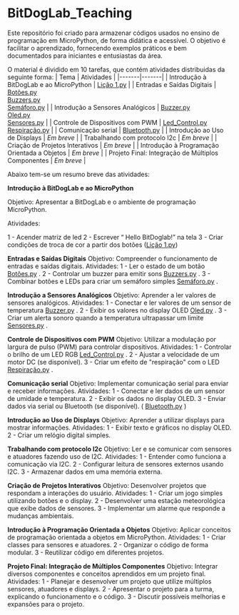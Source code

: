 # BitDogLab_Teaching

Este repositório foi criado para armazenar códigos usados no ensino de programação em MicroPython, de forma didática e acessível. O objetivo é facilitar o aprendizado, fornecendo exemplos práticos e bem documentados para iniciantes e entusiastas da área.

O material é dividido em 10 tarefas, que contém atividades distribuidas da seguinte forma:
| Tema | Atividades |
|-------|-------|
| Introdução à BitDogLab e ao MicroPython | [Lição 1.py](https://github.com/JoaoRemondi/BitDogLab_Teaching/blob/main/C%C3%B3digos/Li%C3%A7%C3%A3o%201/Li%C3%A7%C3%A3o%201.py) |
| Entradas e Saídas Digitais | [Botões.py](https://github.com/JoaoRemondi/BitDogLab_Teaching/blob/main/C%C3%B3digos/Li%C3%A7%C3%A3o%202/Bot%C3%B5es.py) <br> [Buzzers.py](https://github.com/JoaoRemondi/BitDogLab_Teaching/blob/main/C%C3%B3digos/Li%C3%A7%C3%A3o%202/Buzzers.py) <br> [Semáforo.py](https://github.com/JoaoRemondi/BitDogLab_Teaching/blob/main/C%C3%B3digos/Li%C3%A7%C3%A3o%202/Sem%C3%A1foro.py) |
| Introdução a Sensores Analógicos | [Buzzer.py](https://github.com/JoaoRemondi/BitDogLab_Teaching/blob/main/C%C3%B3digos/Li%C3%A7%C3%A3o%203/Buzzer.py) <br> [Oled.py](https://github.com/JoaoRemondi/BitDogLab_Teaching/blob/main/C%C3%B3digos/Li%C3%A7%C3%A3o%203/Oled.py) <br> [Sensores.py](https://github.com/JoaoRemondi/BitDogLab_Teaching/blob/main/C%C3%B3digos/Li%C3%A7%C3%A3o%203/Sensores.py) |
| Controle de Dispositivos com PWM | [Led_Control.py](https://github.com/JoaoRemondi/BitDogLab_Teaching/blob/main/C%C3%B3digos/Li%C3%A7%C3%A3o%204/Led_Control.py) <br> [Respiração.py](https://github.com/JoaoRemondi/BitDogLab_Teaching/blob/main/C%C3%B3digos/Li%C3%A7%C3%A3o%204/Respira%C3%A7%C3%A3o.py) |
| Comunicação serial | [Bluetooth.py](https://github.com/JoaoRemondi/BitDogLab_Teaching/blob/main/C%C3%B3digos/Li%C3%A7%C3%A3o%205/Bluetooth.py) |
| Introdução ao Uso de Displays | _Em breve_ |
| Trabalhando com protocolo I2c | _Em breve_ |
| Criação de Projetos Interativos | _Em breve_ |
| Introdução à Programação Orientada a Objetos | _Em breve_ |
| Projeto Final: Integração de Múltiplos Componentes | _Em breve_ |


Abaixo tem-se um resumo breve das atividades:


**Introdução à BitDogLab e ao MicroPython**

Objetivo: Apresentar a BitDogLab e o ambiente de programação MicroPython.

Atividades: 

1 - Acender matriz de led
2 - Escrever “ Hello BitDoglab!” na tela
3 - Criar condições de troca de cor a partir dos botões
([Lição 1.py](https://github.com/JoaoRemondi/BitDogLab_Teaching/blob/main/C%C3%B3digos/Li%C3%A7%C3%A3o%201/Li%C3%A7%C3%A3o%201.py))

**Entradas e Saídas Digitais**
Objetivo: Compreender o funcionamento de entradas e saídas digitais.
Atividades:
1 - Ler o estado de um botão [Botões.py](https://github.com/JoaoRemondi/BitDogLab_Teaching/blob/main/C%C3%B3digos/Li%C3%A7%C3%A3o%202/Bot%C3%B5es.py) .
2 - Controlar um buzzer para emitir sons [Buzzers.py](https://github.com/JoaoRemondi/BitDogLab_Teaching/blob/main/C%C3%B3digos/Li%C3%A7%C3%A3o%202/Buzzers.py) .
3 - Combinar botões e LEDs para criar um semáforo simples [Semáforo.py](https://github.com/JoaoRemondi/BitDogLab_Teaching/blob/main/C%C3%B3digos/Li%C3%A7%C3%A3o%202/Sem%C3%A1foro.py) .

**Introdução a Sensores Analógicos**
Objetivo: Aprender a ler valores de sensores analógicos.
Atividades:
1 - Conectar e ler valores de um sensor de temperatura [Buzzer.py](https://github.com/JoaoRemondi/BitDogLab_Teaching/blob/main/C%C3%B3digos/Li%C3%A7%C3%A3o%203/Buzzer.py) .
2 - Exibir os valores no display OLED [Oled.py](https://github.com/JoaoRemondi/BitDogLab_Teaching/blob/main/C%C3%B3digos/Li%C3%A7%C3%A3o%203/Oled.py) .
3 - Criar um alerta sonoro quando a temperatura ultrapassar um limite [Sensores.py](https://github.com/JoaoRemondi/BitDogLab_Teaching/blob/main/C%C3%B3digos/Li%C3%A7%C3%A3o%203/Sensores.py) .

**Controle de Dispositivos com PWM**
Objetivo: Utilizar a modulação por largura de pulso (PWM) para controlar dispositivos.
Atividades:
1 - Controlar o brilho de um LED RGB [Led_Control.py](https://github.com/JoaoRemondi/BitDogLab_Teaching/blob/main/C%C3%B3digos/Li%C3%A7%C3%A3o%204/Led_Control.py) .
2 - Ajustar a velocidade de um motor DC (se disponível).
3 - Criar um efeito de "respiração" com o LED [Respiração.py](https://github.com/JoaoRemondi/BitDogLab_Teaching/blob/main/C%C3%B3digos/Li%C3%A7%C3%A3o%204/Respira%C3%A7%C3%A3o.py) .

**Comunicação serial**
Objetivo: Implementar comunicação serial para enviar e receber informações.
Atividades:
1 - Conectar e ler dados de um sensor de umidade e temperatura.
2 - Exibir os dados no display OLED.
3 - Enviar dados via serial ou Bluetooth (se disponível).
(  [Bluetooth.py](https://github.com/JoaoRemondi/BitDogLab_Teaching/blob/main/C%C3%B3digos/Li%C3%A7%C3%A3o%205/Bluetooth.py) )

**Introdução ao Uso de Displays**
Objetivo: Aprender a utilizar displays para mostrar informações.
Atividades:
1 - Exibir texto e gráficos no display OLED.
2 - Criar um relógio digital simples.

**Trabalhando com protocolo I2c**
Objetivo: Ler e se comunicar com sensores e atuadores fazendo uso de I2C.
Atividades:
1 - Entender como funciona a comunicação via I2C.
2 - Configurar leitura de sensores externos usando I2C.
3 - Armazenar dados em uma memória externa.

**Criação de Projetos Interativos**
Objetivo: Desenvolver projetos que respondam a interações do usuário.
Atividades:
1 - Criar um jogo simples utilizando botões e o display.
2 - Desenvolver uma estação meteorológica que exibe dados de sensores.
3 - Implementar um alarme que responde a mudanças ambientais.

**Introdução à Programação Orientada a Objetos**
 Objetivo: Aplicar conceitos de programação orientada a objetos em MicroPython.
Atividades:
1 - Criar classes para sensores e atuadores.
2 - Organizar o código de forma modular.
3 - Reutilizar código em diferentes projetos.

**Projeto Final: Integração de Múltiplos Componentes**
Objetivo: Integrar diversos componentes e conceitos aprendidos em um projeto final.
Atividades:
1 - Planejar e desenvolver um projeto que utilize múltiplos sensores, atuadores e displays.
2 - Apresentar o projeto para a turma, explicando o funcionamento e o código.
3 - Discutir possíveis melhorias e expansões para o projeto.

